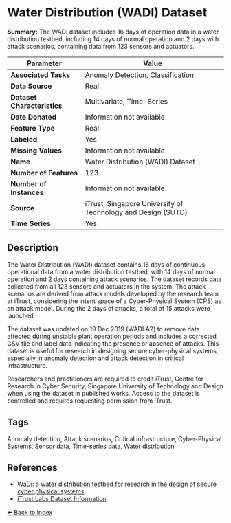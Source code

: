 # Water Distribution (WADI) Dataset

**Summary:** The WADI dataset includes 16 days of operation data in a water distribution testbed, including 14 days of normal operation and 2 days with attack scenarios, containing data from 123 sensors and actuators.

| Parameter | Value |
| --- | --- |
| **Associated Tasks** | Anomaly Detection, Classification |
| **Data Source** | Real |
| **Dataset Characteristics** | Multivariate, Time-Series |
| **Date Donated** | Information not available |
| **Feature Type** | Real |
| **Labeled** | Yes |
| **Missing Values** | Information not available |
| **Name** | Water Distribution (WADI) Dataset |
| **Number of Features** | 123 |
| **Number of Instances** | Information not available |
| **Source** | iTrust, Singapore University of Technology and Design (SUTD) |
| **Time Series** | Yes |

## Description

The Water Distribution (WADI) dataset contains 16 days of continuous operational data from a water distribution testbed, with 14 days of normal operation and 2 days containing attack scenarios. The dataset records data collected from all 123 sensors and actuators in the system. The attack scenarios are derived from attack models developed by the research team at iTrust, considering the intent space of a Cyber-Physical System (CPS) as an attack model. During the 2 days of attacks, a total of 15 attacks were launched.

The dataset was updated on 19 Dec 2019 (WADI.A2) to remove data affected during unstable plant operation periods and includes a corrected CSV file and label data indicating the presence or absence of attacks. This dataset is useful for research in designing secure cyber-physical systems, especially in anomaly detection and attack detection in critical infrastructure.

Researchers and practitioners are required to credit iTrust, Centre for Research in Cyber Security, Singapore University of Technology and Design when using the dataset in published works. Access to the dataset is controlled and requires requesting permission from iTrust.

## Tags

Anomaly detection, Attack scenarios, Critical infrastructure, Cyber-Physical Systems, Sensor data, Time-series data, Water distribution

## References

- [WaDi: a water distribution testbed for research in the design of secure cyber physical systems](https://dl.acm.org/doi/10.1145/3055366.3055375)
- [iTrust Labs Dataset Information](https://itrust.sutd.edu.sg/itrust-labs_datasets/dataset_info/)

[⬅️ Back to Index](../README.md)
